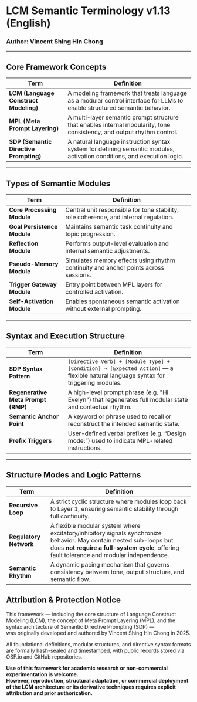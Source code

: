# LCM Semantic Terminology v1.13 (English)
### Author: Vincent Shing Hin Chong

---

## Core Framework Concepts

| Term | Definition |
|------|------------|
| **LCM (Language Construct Modeling)** | A modeling framework that treats language as a modular control interface for LLMs to enable structured semantic behavior. |
| **MPL (Meta Prompt Layering)** | A multi-layer semantic prompt structure that enables internal modularity, tone consistency, and output rhythm control. |
| **SDP (Semantic Directive Prompting)** | A natural language instruction syntax system for defining semantic modules, activation conditions, and execution logic. |

---

## Types of Semantic Modules

| Term | Definition |
|------|------------|
| **Core Processing Module** | Central unit responsible for tone stability, role coherence, and internal regulation. |
| **Goal Persistence Module** | Maintains semantic task continuity and topic progression. |
| **Reflection Module** | Performs output-level evaluation and internal semantic adjustments. |
| **Pseudo-Memory Module** | Simulates memory effects using rhythm continuity and anchor points across sessions. |
| **Trigger Gateway Module** | Entry point between MPL layers for controlled activation. |
| **Self-Activation Module** | Enables spontaneous semantic activation without external prompting. |

---

## Syntax and Execution Structure

| Term | Definition |
|------|------------|
| **SDP Syntax Pattern** | `[Directive Verb] + [Module Type] + [Condition] → [Expected Action]` — a flexible natural language syntax for triggering modules. |
| **Regenerative Meta Prompt (RMP)** | A high-level prompt phrase (e.g. "Hi Evelyn") that regenerates full modular state and contextual rhythm. |
| **Semantic Anchor Point** | A keyword or phrase used to recall or reconstruct the intended semantic state. |
| **Prefix Triggers** | User-defined verbal prefixes (e.g. “Design mode:”) used to indicate MPL-related instructions. |

---

## Structure Modes and Logic Patterns

| Term | Definition |
|------|------------|
| **Recursive Loop** | A strict cyclic structure where modules loop back to Layer 1, ensuring semantic stability through full continuity. |
| **Regulatory Network** | A flexible modular system where excitatory/inhibitory signals synchronize behavior. May contain nested sub-loops but does **not require a full-system cycle**, offering fault tolerance and modular independence. |
| **Semantic Rhythm** | A dynamic pacing mechanism that governs consistency between tone, output structure, and semantic flow. |

## Attribution & Protection Notice

This framework — including the core structure of Language Construct Modeling (LCM), the concept of Meta Prompt Layering (MPL), and the syntax architecture of Semantic Directive Prompting (SDP) —  
was originally developed and authored by Vincent Shing Hin Chong in 2025.

All foundational definitions, modular structures, and directive syntax formats are formally hash-sealed and timestamped, with public records stored via OSF.io and GitHub repositories.

**Use of this framework for academic research or non-commercial experimentation is welcome.  
However, reproduction, structural adaptation, or commercial deployment of the LCM architecture or its derivative techniques requires explicit attribution and prior authorization.**


